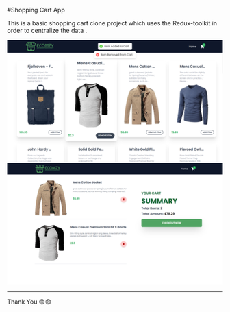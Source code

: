 #Shopping Cart App
<br>
<p>This is a basic shopping cart clone project which uses the Redux-toolkit in order to centralize the data .</p>
<img src='https://raw.githubusercontent.com/PragunSharma-Code/Shopping-Cart-App/refs/heads/main/src/assets/Screenshot%20(35).png'>
<br>
<img src='https://raw.githubusercontent.com/PragunSharma-Code/Shopping-Cart-App/refs/heads/main/src/assets/Screenshot%20(36).png'>
<hr>
Thank You 😊😊 

